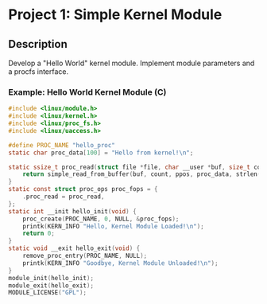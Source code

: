 # Project 1: Simple Kernel Module

## Description
Develop a "Hello World" kernel module. Implement module parameters and a procfs interface.

### Example: Hello World Kernel Module (C)
```c
#include <linux/module.h>
#include <linux/kernel.h>
#include <linux/proc_fs.h>
#include <linux/uaccess.h>

#define PROC_NAME "hello_proc"
static char proc_data[100] = "Hello from kernel!\n";

static ssize_t proc_read(struct file *file, char __user *buf, size_t count, loff_t *ppos) {
    return simple_read_from_buffer(buf, count, ppos, proc_data, strlen(proc_data));
}
static const struct proc_ops proc_fops = {
    .proc_read = proc_read,
};
static int __init hello_init(void) {
    proc_create(PROC_NAME, 0, NULL, &proc_fops);
    printk(KERN_INFO "Hello, Kernel Module Loaded!\n");
    return 0;
}
static void __exit hello_exit(void) {
    remove_proc_entry(PROC_NAME, NULL);
    printk(KERN_INFO "Goodbye, Kernel Module Unloaded!\n");
}
module_init(hello_init);
module_exit(hello_exit);
MODULE_LICENSE("GPL");
```

